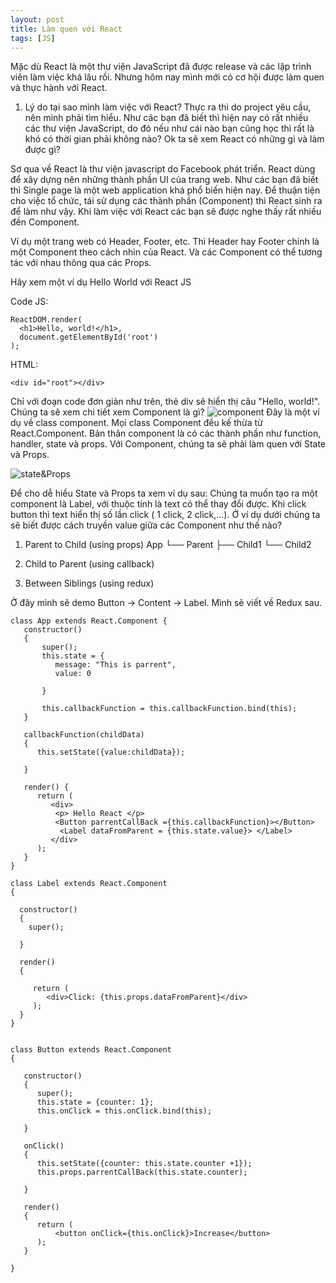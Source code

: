 ```yaml
---
layout: post
title: Làm quen với React
tags: [JS]
---
```


Mặc dù React là một thư viện JavaScript đã được release và các lập trình viên làm việc khá lâu rồi. Nhưng hôm nay mình mới có cơ hội được
làm quen và thực hành với React. 

1. Lý do tại sao mình làm việc với React?
Thực ra thì do project yêu cầu, nên mình phải tìm hiểu. Như các bạn đã biết thì hiện nay có rất nhiều các thư viện JavaScript, do đó nếu
như cái nào bạn cũng học thì rất là khó có thời gian phải không nào? Ok ta sẽ xem React có những gì và làm được gì?

Sơ qua về React là thư viện javascript do Facebook phát triển. React dùng để xây dựng nên những thành phần UI của trang web. Như các bạn
đã biết thì Single page là một web application khá phổ biến hiện nay. Để thuận tiện cho việc tổ chức, tái sử dụng các thành phần (Component) thì React sinh ra để làm như vậy. Khi làm việc với React các bạn sẽ được nghe thấy rất nhiều đền Component. 

Ví dụ một trang web có Header, Footer, etc. Thì Header hay Footer chính là một Component theo cách nhìn của React. Và các Component có thể tương tác với nhau thông qua các Props. 

Hãy xem một ví dụ Hello World với React JS 

Code JS: 
~~~~
ReactDOM.render(
  <h1>Hello, world!</h1>,
  document.getElementById('root')
);
~~~~
HTML: 
~~~~
<div id="root"></div>
~~~~

Chỉ với đoạn code đơn giản như trên, thẻ div sẽ hiển thị câu "Hello, world!". Chúng ta sẽ xem chi tiết xem Component là gì?
![component](https://cdn-images-1.medium.com/max/800/1*N2KU7pOcwZwKeOi3B-YBLQ.png "component")
Đây là một ví dụ về class component. Mọi class Component đều kế thừa từ React.Component. Bản thân component là có các thành phần như 
function, handler, state và props. Với Component, chúng ta sẽ phải làm quen với State và Props.

![state&Props](https://i.stack.imgur.com/wqvF2.png "State & Props")

Để cho dễ hiểu State và Props ta xem ví dụ sau: Chúng ta muốn tạo ra một component là Label, với thuộc tính là text có thể thay đổi
được. Khi click button thì text hiển thị số lần click ( 1 click, 2 click,...). Ở ví dụ dưới chúng ta sẽ biết được cách truyền value giữa các Component như thế nào?

1. Parent to Child (using props)
   App
      └── Parent
          ├── Child1
          └── Child2
2. Child to Parent (using callback)
   
3. Between Siblings (using redux)

Ở đây mình sẽ demo Button -> Content -> Label. Mình sẽ viết về Redux sau. 


~~~~
class App extends React.Component {
   constructor()
   {
	   super();
	   this.state = {
          message: "This is parrent",
          value: 0 
		  
	   }
	   
	   this.callbackFunction = this.callbackFunction.bind(this);
   }   
   
   callbackFunction(childData)
   {
      this.setState({value:childData});

   }
	
   render() {
      return (
         <div>
          <p> Hello React </p>
          <Button parrentCallBack ={this.callbackFunction}></Button>
           <Label dataFromParent = {this.state.value}> </Label>
         </div>
      );
   }
}

class Label extends React.Component
{

  constructor()
  {
    super();

  }
  
  render()
  {

     return (
        <div>Click: {this.props.dataFromParent}</div>
     );
  }
}


class Button extends React.Component
{

   constructor()
   {  
      super();
      this.state = {counter: 1};
      this.onClick = this.onClick.bind(this);

   }

   onClick()
   {
      this.setState({counter: this.state.counter +1});
      this.props.parrentCallBack(this.state.counter);

   }
   
   render()
   {
      return (
          <button onClick={this.onClick}>Increase</button> 
      );
   }

}
~~~~






